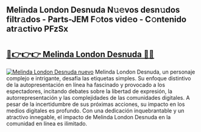 ## Melinda London Desnuda N𝚞𝚎vos desn𝚞dos filtr𝚊dos - Parts-JEM F𝚘tos vid𝚎o - C𝚘ntenido atr𝚊ctivo PFzSx

# <h2><a href="http://mb0gu8.tromn.icu/?c=Melinda+London+Desnuda">🔗👉👉👉 Melinda London Desnuda 🔗🔗</a></h2>

[![Melinda London Desnuda nuevo](https://i.imgur.com/pEAQMta.gif)](http://mb0gu8.tromn.icu/?c=Melinda+London+Desnuda)
Melinda London Desnuda, un personaje complejo e intrigante, desafía las etiquetas simples. Su enfoque distintivo de la autopresentación en línea ha fascinado y provocado a los espectadores, incitando debates sobre la libertad de expresión, la autorrepresentación y las complejidades de las comunidades digitales. A pesar de la incertidumbre de sus próximas acciones, su impacto en los medios digitales es profundo. Con una dedicación inquebrantable y un atractivo innegable, el impacto de Melinda London Desnuda en la comunidad en línea es ilimitado.
